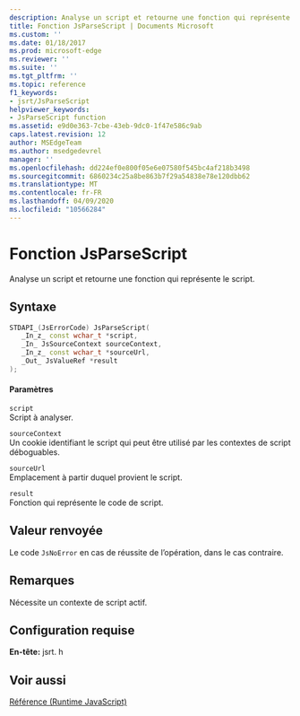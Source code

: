 ```yaml
---
description: Analyse un script et retourne une fonction qui représente le script.
title: Fonction JsParseScript | Documents Microsoft
ms.custom: ''
ms.date: 01/18/2017
ms.prod: microsoft-edge
ms.reviewer: ''
ms.suite: ''
ms.tgt_pltfrm: ''
ms.topic: reference
f1_keywords:
- jsrt/JsParseScript
helpviewer_keywords:
- JsParseScript function
ms.assetid: e9d0e363-7cbe-43eb-9dc0-1f47e586c9ab
caps.latest.revision: 12
author: MSEdgeTeam
ms.author: msedgedevrel
manager: ''
ms.openlocfilehash: dd224ef0e800f05e6e07580f545bc4af218b3498
ms.sourcegitcommit: 6860234c25a8be863b7f29a54838e78e120dbb62
ms.translationtype: MT
ms.contentlocale: fr-FR
ms.lasthandoff: 04/09/2020
ms.locfileid: "10566284"
---
```

# Fonction JsParseScript
Analyse un script et retourne une fonction qui représente le script.  
  
## Syntaxe  
  
```cpp  
STDAPI_(JsErrorCode) JsParseScript(  
   _In_z_ const wchar_t *script,  
   _In_ JsSourceContext sourceContext,  
   _In_z_ const wchar_t *sourceUrl,  
   _Out_ JsValueRef *result  
);  
```  
  
#### Paramètres  
 `script`  
 Script à analyser.  
  
 `sourceContext`  
 Un cookie identifiant le script qui peut être utilisé par les contextes de script déboguables.  
  
 `sourceUrl`  
 Emplacement à partir duquel provient le script.  
  
 `result`  
 Fonction qui représente le code de script.  
  
## Valeur renvoyée  
 Le code `JsNoError` en cas de réussite de l’opération, dans le cas contraire.  
  
## Remarques  
 Nécessite un contexte de script actif.  
  
## Configuration requise  
 **En-tête:** jsrt. h  
  
## Voir aussi  
 [Référence (Runtime JavaScript)](../chakra-hosting/reference-javascript-runtime.md)